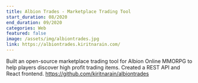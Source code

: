 ```yaml
---
title: Albion Trades - Marketplace Trading Tool
start_duration: 08/2020
end_duration: 09/2020
categories: Web
featured: false
image: /assets/img/albiontrades.jpg
link: https://albiontrades.kiritnarain.com/
---
```

Built an open-source marketplace trading tool for Albion Online MMORPG to help players discover high profit trading items.
Created a REST API and React frontend.
https://github.com/kiritnarain/albiontrades